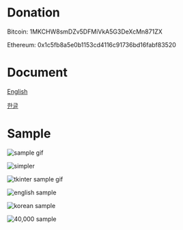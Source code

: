 # Donation
Bitcoin: 1MKCHW8smDZv5DFMiVkA5G3DeXcMn871ZX

Ethereum: 0x1c5fb8a5e0b1153cd4116c91736bd16fabf83520


# Document
[English](https://white.seolpyo.com/entry/148/)

[한글](https://white.seolpyo.com/entry/147/)


# Sample
![sample gif](https://raw.githubusercontent.com/white-seolpyo/seolpyo-mplchart/master/images/sample.gif)

![simpler](https://github.com/white-seolpyo/seolpyo-mplchart/blob/main/images/simpler.gif)

<img alt="tkinter sample gif" src="https://github.com/white-seolpyo/seolpyo-mplchart/blob/main/images/with%20tkinter.gif?raw=true">

![english sample](https://raw.githubusercontent.com/white-seolpyo/seolpyo-mplchart/refs/heads/main/images/change%20format.png)

![korean sample](https://github.com/white-seolpyo/seolpyo-mplchart/blob/main/images/sample%20kor.png?raw=true)

<img alt="40,000 sample" src="https://github.com/white-seolpyo/seolpyo-mplchart/blob/main/images/40000.gif?raw=true">
